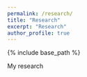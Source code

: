 ```yaml
---
permalink: /research/
title: "Research"
excerpt: "Research"
author_profile: true
---
```


{% include base_path %}

My research
